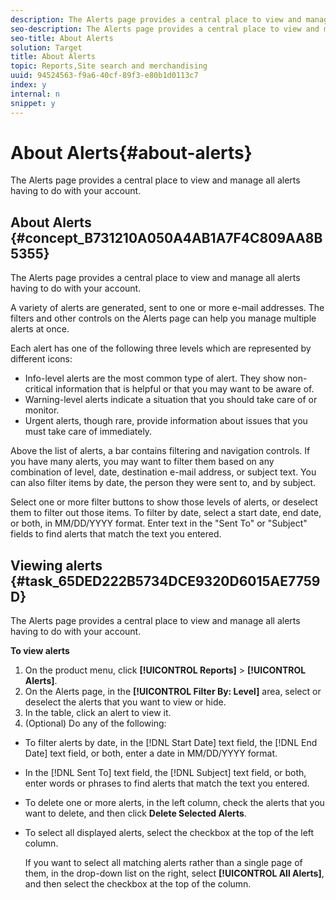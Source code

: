 ```yaml
---
description: The Alerts page provides a central place to view and manage all alerts having to do with your account.
seo-description: The Alerts page provides a central place to view and manage all alerts having to do with your account.
seo-title: About Alerts
solution: Target
title: About Alerts
topic: Reports,Site search and merchandising
uuid: 94524563-f9a6-40cf-89f3-e80b1d0113c7
index: y
internal: n
snippet: y
---
```


# About Alerts{#about-alerts}

The Alerts page provides a central place to view and manage all alerts having to do with your account.

## About Alerts {#concept_B731210A050A4AB1A7F4C809AA8B5355}

The Alerts page provides a central place to view and manage all alerts having to do with your account. 

A variety of alerts are generated, sent to one or more e-mail addresses. The filters and other controls on the Alerts page can help you manage multiple alerts at once.

Each alert has one of the following three levels which are represented by different icons:

* Info-level alerts are the most common type of alert. They show non-critical information that is helpful or that you may want to be aware of. 
* Warning-level alerts indicate a situation that you should take care of or monitor. 
* Urgent alerts, though rare, provide information about issues that you must take care of immediately.

Above the list of alerts, a bar contains filtering and navigation controls. If you have many alerts, you may want to filter them based on any combination of level, date, destination e-mail address, or subject text. You can also filter items by date, the person they were sent to, and by subject.

Select one or more filter buttons to show those levels of alerts, or deselect them to filter out those items. To filter by date, select a start date, end date, or both, in MM/DD/YYYY format. Enter text in the "Sent To" or "Subject" fields to find alerts that match the text you entered. 

## Viewing alerts {#task_65DED222B5734DCE9320D6015AE7759D}

The Alerts page provides a central place to view and manage all alerts having to do with your account.

<!-- 

t_viewing_alerts.xml

 -->

**To view alerts** 

1. On the product menu, click **[!UICONTROL Reports]** > **[!UICONTROL Alerts]**.
1. On the Alerts page, in the **[!UICONTROL Filter By: Level]** area, select or deselect the alerts that you want to view or hide.
1. In the table, click an alert to view it.
1. (Optional) Do any of the following:

* To filter alerts by date, in the [!DNL Start Date] text field, the [!DNL End Date] text field, or both, enter a date in MM/DD/YYYY format. 

* In the [!DNL Sent To] text field, the [!DNL Subject] text field, or both, enter words or phrases to find alerts that match the text you entered. 

* To delete one or more alerts, in the left column, check the alerts that you want to delete, and then click **Delete Selected Alerts**. 
* To select all displayed alerts, select the checkbox at the top of the left column.

  If you want to select all matching alerts rather than a single page of them, in the drop-down list on the right, select **[!UICONTROL All Alerts]**, and then select the checkbox at the top of the column.

